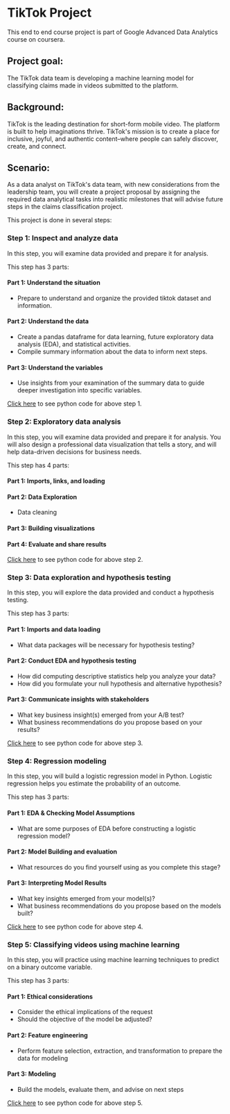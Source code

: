 # TikTok Project
This end to end course project is part of Google Advanced Data Analytics course on coursera.

## Project goal:
The TikTok data team is developing a machine learning model for classifying claims made in videos submitted to the platform.

## Background:
TikTok is the leading destination for short-form mobile video. The platform is built to help imaginations thrive. TikTok's mission is to create a place for inclusive, joyful, and authentic content–where people can safely discover, create, and connect.

## Scenario:
As a data analyst on TikTok's data team, with new considerations from the leadership team, you will create a project proposal by assigning the required data analytical tasks into realistic milestones that will advise future steps in the claims classification project.

This project is done in several steps:

### Step 1: Inspect and analyze data
In this step, you will examine data provided and prepare it for analysis.

This step has 3 parts:

#### Part 1: Understand the situation
* Prepare to understand and organize the provided tiktok dataset and information.

#### Part 2: Understand the data
* Create a pandas dataframe for data learning, future exploratory data analysis (EDA), and statistical activities.
* Compile summary information about the data to inform next steps.

#### Part 3: Understand the variables
* Use insights from your examination of the summary data to guide deeper investigation into specific variables.

[Click here](https://github.com/rajmanish31/TikTok-Project/blob/main/Code/Inspect_and_analyse.ipynb) to see python code for above step 1.

### Step 2: Exploratory data analysis
In this step, you will examine data provided and prepare it for analysis. You will also design a professional data visualization that tells a story, and will help data-driven decisions for business needs.

This step has 4 parts:

#### Part 1: Imports, links, and loading

####  Part 2: Data Exploration
* Data cleaning

#### Part 3: Building visualizations

#### Part 4: Evaluate and share results

[Click here](https://github.com/rajmanish31/TikTok-Project/blob/main/Code/EDA.ipynb) to see python code for above step 2.

### Step 3: Data exploration and hypothesis testing
In this step, you will explore the data provided and conduct a hypothesis testing.

This step has 3 parts:

#### Part 1: Imports and data loading
* What data packages will be necessary for hypothesis testing?

#### Part 2: Conduct EDA and hypothesis testing
* How did computing descriptive statistics help you analyze your data?
* How did you formulate your null hypothesis and alternative hypothesis?

#### Part 3: Communicate insights with stakeholders
* What key business insight(s) emerged from your A/B test?
* What business recommendations do you propose based on your results?

[Click here](https://github.com/rajmanish31/TikTok-Project/blob/main/Code/Hypothesis_testing.ipynb) to see python code for above step 3.

### Step 4: Regression modeling
In this step, you will build a logistic regression model in Python. Logistic regression helps you estimate the probability of an outcome.

This step has 3 parts:

#### Part 1: EDA & Checking Model Assumptions
* What are some purposes of EDA before constructing a logistic regression model?

#### Part 2: Model Building and evaluation
* What resources do you find yourself using as you complete this stage?

#### Part 3: Interpreting Model Results
* What key insights emerged from your model(s)?
* What business recommendations do you propose based on the models built?

[Click here](https://github.com/rajmanish31/TikTok-Project/blob/main/Code/Regression_modeling.ipynb) to see python code for above step 4.

### Step 5: Classifying videos using machine learning
In this step, you will practice using machine learning techniques to predict on a binary outcome variable.

This step has 3 parts:

#### Part 1: Ethical considerations
* Consider the ethical implications of the request
* Should the objective of the model be adjusted?

#### Part 2: Feature engineering
* Perform feature selection, extraction, and transformation to prepare the data for modeling

#### Part 3: Modeling
* Build the models, evaluate them, and advise on next steps

[Click here](https://github.com/rajmanish31/TikTok-Project/blob/main/Code/Machine_learning_model.ipynb) to see python code for above step 5.
